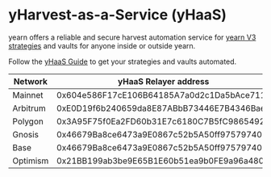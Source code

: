 # yHarvest-as-a-Service (yHaaS)

yearn offers a reliable and secure harvest automation service for [yearn V3 strategies](https://docs.yearn.finance/developers/v3/strategy_development) and vaults for anyone inside or outside yearn.

Follow the [yHaaS Guide](https://hackmd.io/@mil0xeth/B1Ux3cLKR) to get your strategies and vaults automated.

| Network   | yHaaS Relayer address                                    |
|-----------|--------------------------------------------|
| Mainnet   | 0x604e586F17cE106B64185A7a0d2c1Da5bAce711E |
| Arbitrum  | 0xE0D19f6b240659da8E87ABbB73446E7B4346Baee |
| Polygon   | 0x3A95F75f0Ea2FD60b31E7c6180C7B5fC9865492F |
| Gnosis    | 0x46679Ba8ce6473a9E0867c52b5A50ff97579740E |
| Base      | 0x46679Ba8ce6473a9E0867c52b5A50ff97579740E |
| Optimism  | 0x21BB199ab3be9E65B1E60b51ea9b0FE9a96a480a |
